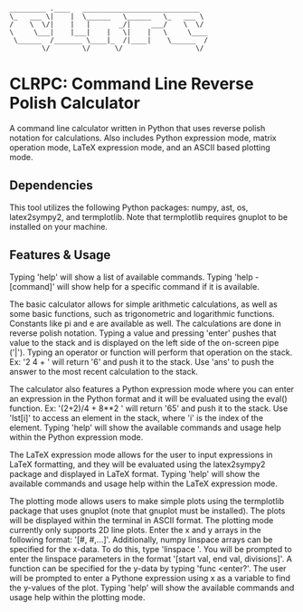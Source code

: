 ```
_________ .____   _____________________________  
\_   ___ \|    |  \______   \______   \_   ___ \ 
/    \  \/|    |   |       _/|     ___/    \  \/ 
\     \___|    |___|    |   \|    |   \     \____
 \______  /_______ \____|_  /|____|    \______  /
        \/        \/      \/                  \/ 
```
# CLRPC: Command Line Reverse Polish Calculator
A command line calculator written in Python that uses reverse polish notation for calculations. Also includes Python expression mode, matrix operation mode, LaTeX expression mode, and an ASCII based plotting mode.

## Dependencies
This tool utilizes the following Python packages: numpy, ast, os, latex2sympy2, and termplotlib. Note that termplotlib requires gnuplot to be installed on your machine.

## Features & Usage
Typing 'help' will show a list of available commands. Typing 'help -[command]' will show help for a specific command if it is available.

The basic calculator allows for simple arithmetic calculations, as well as some basic functions, such as trigonometric and logarithmic functions. Constants like pi and e are available as well. The calculations are done in reverse polish notation. Typing a value and pressing 'enter' pushes that value to the stack and is displayed on the left side of the on-screen pipe ('|'). Typing an operator or function will perform that operation on the stack. Ex: '2 <enter> 4 <enter> + <enter>' will return '6' and push it to the stack. Use 'ans' to push the answer to the most recent calculation to the stack.

The calculator also features a Python expression mode where you can enter an expression in the Python format and it will be evaluated using the eval() function. Ex: '(2+2)/4 + 8**2 <enter>' will return '65' and push it to the stack. Use 'lst[i]' to access an element in the stack, where 'i' is the index of the element. Typing 'help' will show the available commands and usage help within the Python expression mode.

The LaTeX expression mode allows for the user to input expressions in LaTeX formatting, and they will be evaluated using the latex2sympy2 package and displayed in LaTeX format. Typing 'help' will show the available commands and usage help within the LaTeX expression mode.

The plotting mode allows users to make simple plots using the termplotlib package that uses gnuplot (note that gnuplot must be installed). The plots will be displayed within the terminal in ASCII format. The plotting mode currently only supports 2D line plots. Enter the x and y arrays in the following format: '[#, #,...]'. Additionally, numpy linspace arrays can be specified for the x-data. To do this, type 'linspace <enter>'. You will be prompted to enter the linspace parameters in the format '[start val, end val, divisions]'. A function can be specified for the y-data by typing 'func <enter?'. The user will be prompted to enter a Pythone expression using x as a variable to find the y-values of the plot. Typing 'help' will show the available commands and usage help within the plotting mode.
